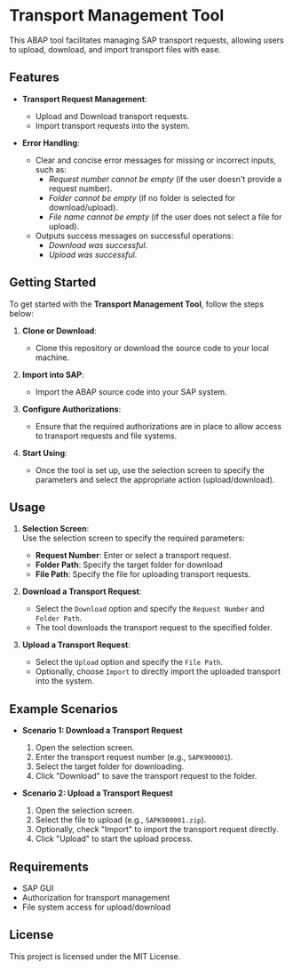 # Transport Management Tool

This ABAP tool facilitates managing SAP transport requests, allowing users to upload, download, and import transport files with ease. 

## Features

- **Transport Request Management**:
  - Upload and Download transport requests.
  - Import transport requests into the system.

- **Error Handling**:
  - Clear and concise error messages for missing or incorrect inputs, such as:
    - *Request number cannot be empty* (if the user doesn't provide a request number).
    - *Folder cannot be empty* (if no folder is selected for download/upload).
    - *File name cannot be empty* (if the user does not select a file for upload).
  - Outputs success messages on successful operations:
    - *Download was successful*.
    - *Upload was successful*.

## Getting Started

To get started with the **Transport Management Tool**, follow the steps below:

1. **Clone or Download**:
   - Clone this repository or download the source code to your local machine.
   
2. **Import into SAP**:
   - Import the ABAP source code into your SAP system.

3. **Configure Authorizations**:
   - Ensure that the required authorizations are in place to allow access to transport requests and file systems.

4. **Start Using**:
   - Once the tool is set up, use the selection screen to specify the parameters and select the appropriate action (upload/download).

## Usage

1. **Selection Screen**:  
   Use the selection screen to specify the required parameters:  
   - **Request Number**: Enter or select a transport request.
   - **Folder Path**: Specify the target folder for download
   - **File Path**: Specify the file for uploading transport requests.

2. **Download a Transport Request**:  
   - Select the `Download` option and specify the `Request Number` and `Folder Path`.
   - The tool downloads the transport request to the specified folder.

3. **Upload a Transport Request**:  
   - Select the `Upload` option and specify the `File Path`.
   - Optionally, choose `Import` to directly import the uploaded transport into the system.

## Example Scenarios

- **Scenario 1: Download a Transport Request**
  1. Open the selection screen.
  2. Enter the transport request number (e.g., `SAPK900001`).
  3. Select the target folder for downloading.
  4. Click "Download" to save the transport request to the folder.

- **Scenario 2: Upload a Transport Request**
  1. Open the selection screen.
  2. Select the file to upload (e.g., `SAPK900001.zip`).
  3. Optionally, check "Import" to import the transport request directly.
  4. Click "Upload" to start the upload process.

## Requirements

- SAP GUI
- Authorization for transport management
- File system access for upload/download

## License

This project is licensed under the MIT License.
